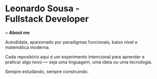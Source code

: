 <h1>Leonardo Sousa -<br> 
  Fullstack Developer</h1>

<strong>~ About me</strong>

Autodidata, apaixonado por paradigmas funcionais, baixo nível e matemática moderna.

Cada repositório aqui é um experimento intencional para aprender e praticar algo novo — seja uma linguagem, uma ideia ou uma tecnologia.

Sempre estudando, sempre construindo.
